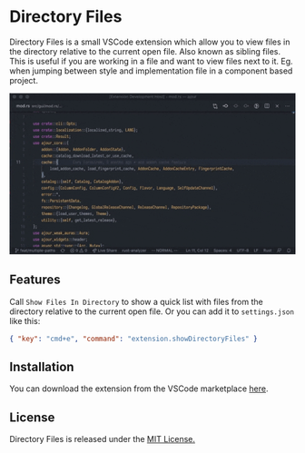 # Directory Files

Directory Files is a small VSCode extension which allow you to view files in the directory relative to the current open file. Also known as sibling files. This is useful if you are working in a file and want to view files next to it. Eg. when jumping between style and implementation file in a component based project.

![Directory Files](https://github.com/casperstorm/directory-files/raw/master/resources/open-directories.gif)

## Features

Call `Show Files In Directory` to show a quick list with files from the directory relative to the current open file. Or you can add it to `settings.json` like this:

```json
{ "key": "cmd+e", "command": "extension.showDirectoryFiles" }
```

## Installation

You can download the extension from the VSCode marketplace [here](https://marketplace.visualstudio.com/items?itemName=casperstorm.directory-files).

## License

Directory Files is released under the [MIT License.](https://github.com/casperstorm/directory-files/blob/master/LICENSE)

